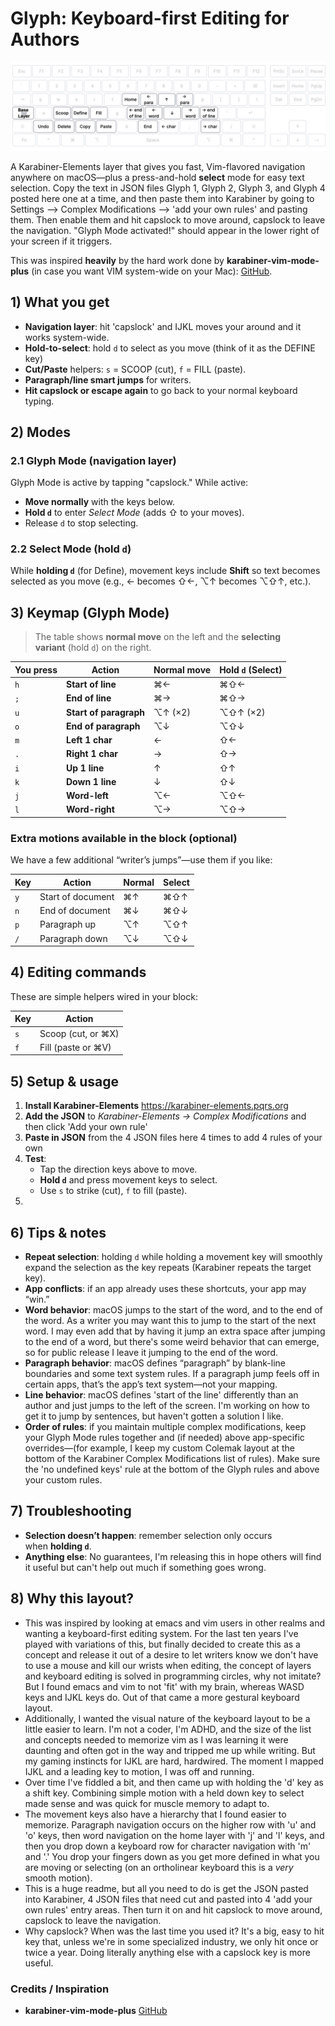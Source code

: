 # Glyph: Keyboard-first Editing for Authors

[![image](https://github.com/tobiasbuckell/glyph/blob/main/glyph-keyboard-layer.jpg)](https://github.com/tobiasbuckell/glyph/blob/main/glyph-keyboard-layer.jpg)

A Karabiner-Elements layer that gives you fast, Vim-flavored navigation anywhere on macOS—plus a press-and-hold **select** mode for easy text selection. Copy the text in JSON files Glyph 1, Glyph 2, Glyph 3, and Glyph 4 posted here one at a time, and then paste them into Karabiner by going to Settings --> Complex Modifications --> 'add your own rules' and pasting them. Then enable them and hit capslock to move around, capslock to leave the navigation. "Glyph Mode activated!" should appear in the lower right of your screen if it triggers.

This was inspired **heavily** by the hard work done by **karabiner-vim-mode-plus** (in case you want VIM system-wide on your Mac): [GitHub](https://github.com/jonasdiemer/karabiner-vim-mode-plus).

## 1) What you get
- **Navigation layer**: hit 'capslock' and IJKL moves your around and it works system-wide.
- **Hold-to-select**: hold `d` to select as you move (think of it as the DEFINE key)
- **Cut/Paste** helpers: `s` = SCOOP (cut), `f` = FILL (paste).
- **Paragraph/line smart jumps** for writers.
- **Hit capslock or escape again** to go back to your normal keyboard typing.


## 2) Modes

### 2.1 Glyph Mode (navigation layer)
Glyph Mode is active by tapping "capslock." While active:
- **Move normally** with the keys below.
- **Hold `d`** to enter _Select Mode_ (adds ⇧ to your moves).
- Release `d` to stop selecting.

### 2.2 Select Mode (hold `d`)
While **holding `d`** (for Define), movement keys include **Shift** so text becomes selected as you move (e.g., ← becomes ⇧←, ⌥↑ becomes ⌥⇧↑, etc.).

## 3) Keymap (Glyph Mode)

> The table shows **normal move** on the left and the **selecting variant** (hold `d`) on the right.

| You press | Action                 | Normal move | Hold `d` (Select) |
| --------- | ---------------------- | ----------- | ----------------- |
| `h`       | **Start of line**      | ⌘←          | ⌘⇧←               |
| `;`       | **End of line**        | ⌘→          | ⌘⇧→               |
| `u`       | **Start of paragraph** | ⌥↑ (×2)     | ⌥⇧↑ (×2)          |
| `o`       | **End of paragraph**   | ⌥↓          | ⌥⇧↓               |
| `m`       | **Left 1 char**        | ←           | ⇧←                |
| `.`       | **Right 1 char**       | →           | ⇧→                |
| `i`       | **Up 1 line**          | ↑           | ⇧↑                |
| `k`       | **Down 1 line**        | ↓           | ⇧↓                |
| `j`       | **Word-left**          | ⌥←          | ⌥⇧←               |
| `l`       | **Word-right**         | ⌥→          | ⌥⇧→               |

### Extra motions available in the block (optional)
We have a few additional “writer’s jumps”—use them if you like:

|Key|Action|Normal|Select|
|---|---|---|---|
|`y`|Start of document|⌘↑|⌘⇧↑|
|`n`|End of document|⌘↓|⌘⇧↓|
|`p`|Paragraph up|⌥↑|⌥⇧↑|
|`/`|Paragraph down|⌥↓|⌥⇧↓|


## 4) Editing commands
These are simple helpers wired in your block:

| Key | Action             |
| --- | ------------------ |
| `s` | Scoop (cut, or ⌘X) |
| `f` | Fill (paste or ⌘V) |


## 5) Setup & usage

1. **Install Karabiner-Elements** https://karabiner-elements.pqrs.org
2. **Add the JSON** to _Karabiner-Elements → Complex Modifications_ and then click 'Add your own rule'
3. **Paste in JSON** from the 4 JSON files here 4 times to add 4 rules of your own
4. **Test**:
    - Tap the direction keys above to move.
    - **Hold `d`** and press movement keys to select.
    - Use `s` to strike (cut), `f` to fill (paste).
5. 

## 6) Tips & notes

- **Repeat selection**: holding `d` while holding a movement key will smoothly expand the selection as the key repeats (Karabiner repeats the target key).
- **App conflicts**: if an app already uses these shortcuts, your app may “win.”
- **Word behavior**: macOS jumps to the start of the word, and to the end of the word. As a writer you may want this to jump to the start of the next word. I may even add that by having it jump an extra space after jumping to the end of a word, but there's some weird behavior that can emerge, so for public release I leave it jumping to the end of the word.
- **Paragraph behavior**: macOS defines “paragraph” by blank-line boundaries and some text system rules. If a paragraph jump feels off in certain apps, that’s the app’s text system—not your mapping.
- **Line behavior**: macOS defines 'start of the line' differently than an author and just jumps to the left of the screen. I'm working on how to get it to jump by sentences, but haven't gotten a solution I like.
- **Order of rules**: if you maintain multiple complex modifications, keep your Glyph Mode rules together and (if needed) above app-specific overrides—(for example, I keep my custom Colemak layout at the bottom of the Karabiner Complex Modifications list of rules). Make sure the 'no undefined keys' rule at the bottom of the Glyph rules and above your custom rules.

## 7) Troubleshooting
- **Selection doesn’t happen**: remember selection only occurs when **holding `d`**.
- **Anything else**: No guarantees, I'm releasing this in hope others will find it useful but can't help out much if something goes wrong.

## 8) Why this layout?
- This was inspired by looking at emacs and vim users in other realms and wanting a keyboard-first editing system. For the last ten years I've played with variations of this, but finally decided to create this as a concept and release it out of a desire to let writers know we don't have to use a mouse and kill our wrists when editing, the concept of layers and keyboard editing is solved in programming circles, why not imitate? But I found emacs and vim to not 'fit' with my brain, whereas WASD keys and IJKL keys do. Out of that came a more gestural keyboard layout.
- Additionally, I wanted the visual nature of the keyboard layout to be a little easier to learn. I'm not a coder, I'm ADHD, and the size of the list and concepts needed to memorize vim as I was learning it were daunting and often got in the way and tripped me up while writing. But my gaming instincts for IJKL are hard, hardwired. The moment I mapped IJKL and a leading key to motion, I was off and running.
- Over time I've fiddled a bit, and then came up with holding the 'd' key as a shift key. Combining simple motion with a held down key to select made sense and was quick for muscle memory to adapt to.
- The movement keys also have a hierarchy that I found easier to memorize. Paragraph navigation occurs on the higher row with 'u' and 'o' keys, then word navigation on the home layer with 'j' and 'l' keys, and then you drop down a keyboard row for character navigation with 'm' and '.' You drop your fingers down as you get more defined in what you are moving or selecting (on an ortholinear keyboard this is a *very* smooth motion).
- This is a huge readme, but all you need to do is get the JSON pasted into Karabiner, 4 JSON files that need cut and pasted into 4 'add your own rules' entry areas. Then turn it on and hit capslock to move around, capslock to leave the navigation.
- Why capslock? When was the last time you used it? It's a big, easy to hit key that, unless we're in some specialized industry, we only hit once or twice a year. Doing literally anything else with a capslock key is more useful.

### Credits / Inspiration
- **karabiner-vim-mode-plus** [GitHub](https://github.com/jonasdiemer/karabiner-vim-mode-plus)
    
